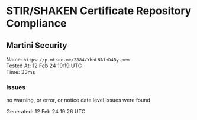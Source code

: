 # STIR/SHAKEN Certificate Repository Compliance

## Martini Security

Name: `https://p.mtsec.me/2884/YhnLNA1bD4By.pem`\
Tested At: 12 Feb 24 19:19 UTC\
Time: 33ms

### Issues

no warning, or error, or notice date level issues were found

Generated: 12 Feb 24 19:26 UTC
